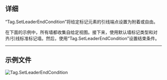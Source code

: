 ## 详细
“Tag.SetLeaderEndCondition”将给定标记元素的引线端点设置为附着或自由。

在下面的示例中，所有墙都收集自给定视图。接下来，使用默认墙标记类型和对齐/引线标准标记墙。然后，使用“Tag.SetLeaderEndCondition”设置结束条件。
___
## 示例文件

![Tag.SetLeaderEndCondition](./Revit.Elements.Tag.SetLeaderEndCondition_img.jpg)
